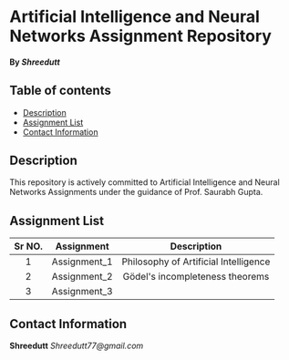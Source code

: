 # Artificial Intelligence and Neural Networks Assignment Repository

#### By _**Shreedutt**_

## Table of contents
* [Description](#description)
* [Assignment List](#assignment-list)
* [Contact Information](#contact-information)


## Description
This repository is actively committed to Artificial Intelligence and Neural Networks Assignments under the guidance of Prof. Saurabh Gupta.

## Assignment List


| Sr NO. 	|  Assignment  	|              Description              	|
|:------:	|:------------:	|:-------------------------------------:	|
|    1   	| Assignment_1 	| Philosophy of Artificial Intelligence 	|
|    2   	| Assignment_2 	| Gödel's incompleteness theorems       	|
|    3   	| Assignment_3 	|                                       	|



## Contact Information

**Shreedutt** _Shreedutt77@gmail.com_



